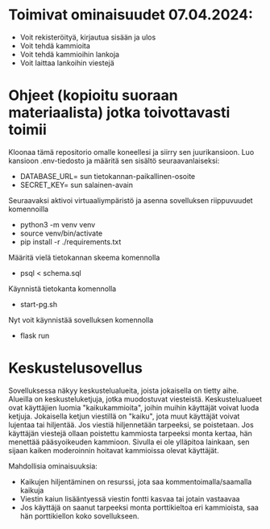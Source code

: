 
# Toimivat ominaisuudet 07.04.2024:
- Voit rekisteröityä, kirjautua sisään ja ulos
- Voit tehdä kammioita
- Voit tehdä kammioihin lankoja
- Voit laittaa lankoihin viestejä

# Ohjeet (kopioitu suoraan materiaalista) jotka toivottavasti toimii
Kloonaa tämä repositorio omalle koneellesi ja siirry sen juurikansioon. Luo kansioon .env-tiedosto ja määritä sen sisältö seuraavanlaiseksi:
- DATABASE_URL= sun tietokannan-paikallinen-osoite
- SECRET_KEY= sun salainen-avain

Seuraavaksi aktivoi virtuaaliympäristö ja asenna sovelluksen riippuvuudet komennoilla
- python3 -m venv venv
- source venv/bin/activate
- pip install -r ./requirements.txt

Määritä vielä tietokannan skeema komennolla 
- psql < schema.sql

Käynnistä tietokanta komennolla
- start-pg.sh

Nyt voit käynnistää sovelluksen komennolla 
- flask run

# Keskustelusovellus

Sovelluksessa näkyy keskustelualueita, joista jokaisella on tietty aihe. Alueilla on keskusteluketjuja, jotka muodostuvat viesteistä. Keskustelualueet ovat käyttäjien luomia "kaikukammioita", joihin muihin käyttäjät voivat luoda ketjuja. Jokaisella ketjun viestillä on "kaiku", jota muut käyttäjät voivat lujentaa tai hiljentää. Jos viestiä hiljennetään tarpeeksi, se poistetaan. Jos käyttäjän viestejä ollaan poistettu kammiosta tarpeeksi monta kertaa, hän menettää pääsyoikeuden kammioon. Sivulla ei ole ylläpitoa lainkaan, sen sijaan kaiken moderoinnin hoitavat kammioissa olevat käyttäjät. 

Mahdollisia ominaisuuksia:
- Kaikujen hiljentäminen on resurssi, jota saa kommentoimalla/saamalla kaikuja
- Viestin kaiun lisääntyessä viestin fontti kasvaa tai jotain vastaavaa
- Jos käyttäjä on saanut tarpeeksi monta porttikieltoa eri kammioista, saa hän porttikiellon koko sovellukseen.